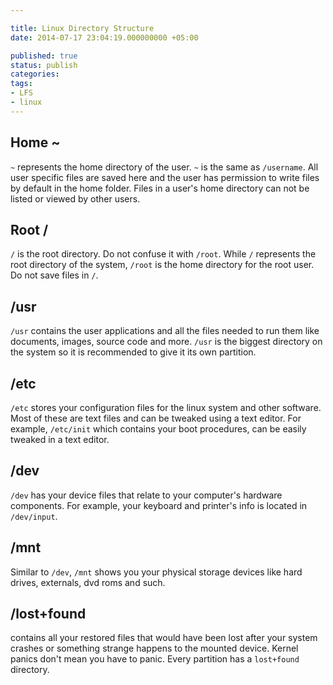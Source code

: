 ```yaml
---

title: Linux Directory Structure
date: 2014-07-17 23:04:19.000000000 +05:00

published: true
status: publish
categories:
tags:
- LFS
- linux
---
```


Home ~
---
``~`` represents the home directory of the user. ``~`` is the same as ``/username``. All user specific files are saved here and the user has permission to write files by default in the home folder. Files in a user's home directory can not be listed or viewed by other users.

Root / 
---

``/`` is the root directory. Do not confuse it with ``/root``. While ``/`` represents the root directory of the system, ``/root`` is the home directory for the root user. Do not save files in ``/``.

/usr
---
``/usr`` contains the user applications and all the files needed to run them like documents, images, source code and more. ``/usr`` is the biggest directory on the system so it is recommended to give it its own partition.

/etc
---
``/etc`` stores your configuration files for the linux system and other software. Most of these are text files and can be tweaked using a text editor. For example, ``/etc/init`` which contains your boot procedures, can be easily tweaked in a text editor.

/dev
---
``/dev`` has your device files that relate to your computer's hardware components. For example, your keyboard and printer's info is located in ``/dev/input``.

/mnt
---
Similar to ``/dev``, ``/mnt`` shows you your physical storage devices like hard drives, externals, dvd roms and such.

/lost+found
---
contains all your restored files that would have been lost after your system crashes or something strange happens to the mounted device. Kernel panics don't mean you have to panic. Every partition has a ``lost+found`` directory.
